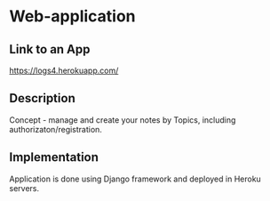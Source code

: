 # Web-application
## Link to an App
https://logs4.herokuapp.com/
## Description
Concept - manage and create your notes by Topics, including authorizaton/registration.
## Implementation
Application is done using Django framework and deployed in Heroku servers. 

